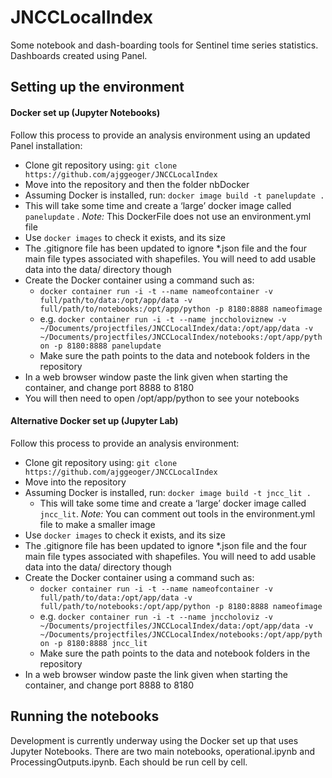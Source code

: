 # JNCCLocalIndex
Some notebook and dash-boarding tools for Sentinel time series statistics. Dashboards created using Panel.


## Setting up the environment

#### Docker set up (Jupyter Notebooks)
Follow this process to provide an analysis environment using an updated Panel installation:
* Clone git repository using: `git clone https://github.com/ajggeoger/JNCCLocalIndex`
* Move into the repository and then the folder nbDocker
* Assuming Docker is installed, run: `docker image build -t panelupdate .`
* This will take some time and create a ‘large’ docker image called `panelupdate` . _Note:_ This DockerFile does not use an environment.yml file 
* Use `docker images` to check it exists, and its size
* The .gitignore file has been updated to ignore *.json file and the four main file types associated with shapefiles. You will need to add usable data into the data/ directory though
* Create the Docker container using a command such as:
  * `docker container run -i -t --name nameofcontainer -v full/path/to/data:/opt/app/data -v full/path/to/notebooks:/opt/app/python -p 8180:8888 nameofimage` 
  * e.g. `docker container run -i -t --name jnccholoviznew -v ~/Documents/projectfiles/JNCCLocalIndex/data:/opt/app/data -v ~/Documents/projectfiles/JNCCLocalIndex/notebooks:/opt/app/python -p 8180:8888 panelupdate`
  * Make sure the path points to the data and notebook folders in the repository
* In a web browser window paste the link given when starting the container, and change port 8888 to 8180
* You will then need to open /opt/app/python to see your notebooks

#### Alternative Docker set up (Jupyter Lab)
Follow this process to provide an analysis environment:
* Clone git repository using: `git clone https://github.com/ajggeoger/JNCCLocalIndex`
* Move into the repository
* Assuming Docker is installed, run: `docker image build -t jncc_lit .`
  * This will take some time and create a ‘large’ docker image called `jncc_lit`. _Note:_ You can comment out tools in the environment.yml file to make a smaller image
* Use `docker images` to check it exists, and its size
* The .gitignore file has been updated to ignore *.json file and the four main file types associated with shapefiles. You will need to add usable data into the data/ directory though
* Create the Docker container using a command such as:
  * `docker container run -i -t --name nameofcontainer -v full/path/to/data:/opt/app/data -v full/path/to/notebooks:/opt/app/python -p 8180:8888 nameofimage` 
  * e.g. `docker container run -i -t --name jnccholoviz -v ~/Documents/projectfiles/JNCCLocalIndex/data:/opt/app/data -v ~/Documents/projectfiles/JNCCLocalIndex/notebooks:/opt/app/python -p 8180:8888 jncc_lit`
  * Make sure the path points to the data and notebook folders in the repository
* In a web browser window paste the link given when starting the container, and change port 8888 to 8180

## Running the notebooks
Development is currently underway using the Docker set up that uses Jupyter Notebooks. There are two main notebooks, operational.ipynb and ProcessingOutputs.ipynb. Each should be run cell by cell. 
